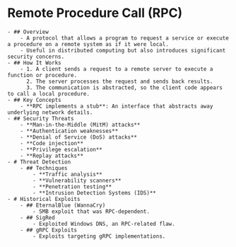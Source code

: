 # Remote Procedure Call (RPC)
	- ## Overview
		- A protocol that allows a program to request a service or execute a procedure on a remote system as if it were local.
		- Useful in distributed computing but also introduces significant security concerns.
	- ## How It Works
		- 1. A client sends a request to a remote server to execute a function or procedure.
		  2. The server processes the request and sends back results.
		  3. The communication is abstracted, so the client code appears to call a local procedure.
	- ## Key Concepts
		- **RPC implements a stub**: An interface that abstracts away underlying network details.
	- ## Security Threats
		- **Man-in-the-Middle (MitM) attacks**
		- **Authentication weaknesses**
		- **Denial of Service (DoS) attacks**
		- **Code injection**
		- **Privilege escalation**
		- **Replay attacks**
	- # Threat Detection
		- ## Techniques
			- **Traffic analysis**
			- **Vulnerability scanners**
			- **Penetration testing**
			- **Intrusion Detection Systems (IDS)**
	- # Historical Exploits
		- ## EternalBlue (WannaCry)
			- SMB exploit that was RPC-dependent.
		- ## SigRed
			- Exploited Windows DNS, an RPC-related flaw.
		- ## gRPC Exploits
			- Exploits targeting gRPC implementations.